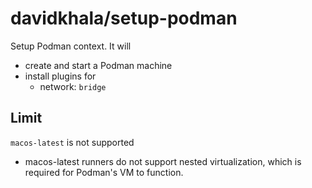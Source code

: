 # davidkhala/setup-podman

Setup Podman context. It will

- create and start a Podman machine
- install plugins for
  - network: `bridge`

## Limit

`macos-latest` is not supported

- macos-latest runners do not support nested virtualization, which is required for Podman's VM to function.
